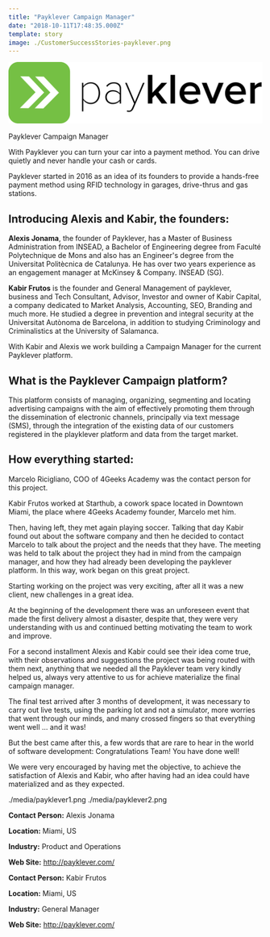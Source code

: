 ```yaml
---
title: "Payklever Campaign Manager"
date: "2018-10-11T17:48:35.000Z"
template: story
image: ./CustomerSuccessStories-payklever.png
---
```


![Cesar Lang](./media/payklever.png)

<title-2 align="centered">Payklever Campaign Manager</title-2>
 

With Payklever you can turn your car into a payment method. You can drive quietly and never handle your cash or cards.

Payklever started in 2016 as an idea of its founders to provide a hands-free payment method using RFID technology in garages, drive-thrus and gas stations.

 
## Introducing Alexis and Kabir, the founders:


**Alexis Jonama**, the founder of Payklever, has a Master of Business Administration from INSEAD, a Bachelor of Engineering degree from Faculté Polytechnique de Mons and also has an Engineer's degree from the Universitat Politècnica de Catalunya. He has over two years experience as an engagement manager at McKinsey & Company.
INSEAD (SG).

**Kabir Frutos** is the founder and General Management of payklever, business and Tech Consultant, Advisor, Investor and owner of Kabir Capital, a company dedicated to Market Analysis, Accounting, SEO, Branding and much more.
He studied a degree in prevention and integral security at the Universitat Autònoma de Barcelona, in addition to studying Criminology and Criminalistics at the University of Salamanca.


With Kabir and Alexis we work building a Campaign Manager for the current Payklever platform.


## What is the Payklever Campaign platform?
This platform consists of managing, organizing, segmenting and locating advertising campaigns with the aim of effectively promoting them through the dissemination of electronic channels, principally via text message (SMS), through the integration of the existing data of our customers registered in the playklever platform and data from the target market.


## How everything started:

Marcelo Ricigliano, COO of 4Geeks Academy was the contact person for this project.

Kabir Frutos worked at Starthub, a cowork space located in Downtown Miami, the place where 4Geeks Academy founder, Marcelo met him.

Then, having left, they met again playing soccer.  Talking that day Kabir found out about the software company and then he decided to contact Marcelo to talk about the project and the needs that they have. The meeting was held to talk about the project they had in mind from the campaign manager, and how they had already been developing the payklever platform. In this way, work began on this great project.
 
Starting working on the project was very exciting, after all it was a new client, new challenges in a great idea.

At the beginning of the development there was an unforeseen event that made the first delivery almost a disaster, despite that, they were very understanding with us and continued betting motivating the team to work and improve. 

For a second installment Alexis and Kabir could see their idea come true, with their observations and suggestions the project was being routed with them next, anything that we needed all the Payklever team very kindly helped us, always very attentive to us for achieve materialize the final campaign manager.

The final test arrived after 3 months of development, it was necessary to carry out live tests, using the parking lot and not a simulator, more worries that went through our minds, and many crossed fingers so that everything went well ... and it was! 

But the best came after this, a few words that are rare to hear in the world of software development: Congratulations Team! You have done well! 

We were very encouraged by having met the objective, to achieve the satisfaction of Alexis and Kabir, who after having had an idea could have materialized and as they expected.

<carousel folder='customer-success-stories'>
./media/payklever1.png
./media/payklever2.png
</carousel>

<br/>

**Contact Person:** Alexis Jonama

**Location:** Miami, US

**Industry:** Product and Operations

**Web Site:** http://payklever.com/


**Contact Person:** Kabir Frutos

**Location:** Miami, US

**Industry:** General Manager

**Web Site:** http://payklever.com/
